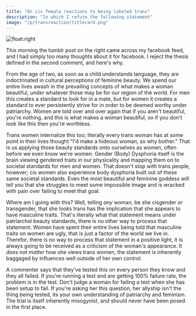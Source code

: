 ```yaml
---
title: "On cis female reactions to being labeled trans"
description: "In which I refute the following statement"
image: "/p/transreaction/titlecard.png"
---
```


![float:right](/p/transreaction/1.png)

This morning the tumblr post on the right came across my facebook feed, and I had simply too many thoughts about it for facebook. I reject the thesis defined in the second comment, and here's why.

From the age of two, as soon as a child understands language, they are indoctrinated in cultural perceptions of feminine beauty. We spend our entire lives awash in the prevailing concepts of what makes a woman beautiful, under whatever those may be for our region of the world. For men this creates a standard to look for in a mate, but for women it creates a standard to ever persistently strive for in order to be deemed worthy under patriarchy. Women are told over and over again that if you aren't beautiful, you're nothing, and _this_ is what makes a woman beautiful, so if you don't look like this then you're worthless.

Trans women internalize this too; literally every trans woman has at some point in their lives thought "I'd make a hideous woman, so why bother." That is us applying those beauty standards onto ourselves as women, often before we even know we're women. Gender (Body) Dysphoria itself is the brain viewing gendered traits in our physicality and mapping them on to societal standards for men and women. That doesn't stop with trans people, however; cis women also experience body dysphoria built out of these same societal standards. Even the most beautiful and feminine goddess will tell you that she struggles to meet some impossible image and is wracked with pain over failing to meet that goal.

Where am I going with this? Well, telling _any_ woman, be she cisgender or transgender, that she _looks_ trans has the implication that she appears to have masculine traits. That's literally what that statement means under patriarchal beauty standards, there is no other way to process that statement.  Women have spent their entire lives being told that masculine traits on women are ugly, that is just a factor of the world we live in. Therefor, there is no way to process that statement in a positive light, it is always going to be received as a criticism of the woman's appearance. It _does not matter_ how she views trans women, the statement is inherently baggaged by influences well outside of her own control.

A commenter says that they've tested this on every person they know and they all failed.  If you're running a test and are getting 100% failure rate, the problem is in the test. Don't judge a woman for failing a test when she has been setup to fail. If you're asking her this question, her allyship isn't the thing being tested, its your own understanding of patriarchy and feminism. The trial is itself inherently misogynist, and should never have been posed in the first place.